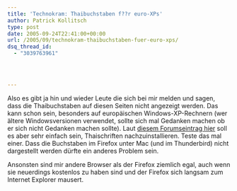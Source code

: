 ```yaml
---
title: 'Technokram: Thaibuchstaben f??r euro-XPs'
author: Patrick Kollitsch
type: post
date: 2005-09-24T22:41:00+00:00
url: /2005/09/technokram-thaibuchstaben-fuer-euro-xps/
dsq_thread_id:
  - "3039763961"




---
```

Also es gibt ja hin und wieder Leute die sich bei mir melden und sagen, dass die Thaibuchstaben auf diesen Seiten nicht angezeigt werden. Das kann schon sein, besonders auf europ&auml;ischen Windows-XP-Rechnern (wer &auml;ltere Windowsversionen verwendet, sollte sich mal Gedanken machen ob er sich nicht Gedanken machen sollte). Laut [diesem Forumseintrag hier][1] soll es aber sehr einfach sein, Thaischriften nachzuinstallieren. Teste das mal einer. Dass die Buchstaben im Firefox unter Mac (und im Thunderbird) nicht dargestellt werden d&uuml;rfte ein anderes Problem sein. 

Ansonsten sind mir andere Browser als der Firefox ziemlich egal, auch wenn sie neuerdings kostenlos zu haben sind und der Firefox sich langsam zum Internet Explorer mausert.

 [1]: http://www.thaivisa.com/forum/lofiversion/index.php?t44142.html
